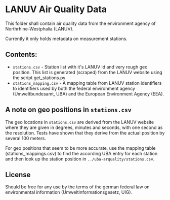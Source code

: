 LANUV Air Quality Data
======================

This folder shall contain air quality data from the environment agency of Northrhine-Westphalia (LANUV).

Currently it only holds metadata on measurement stations.

## Contents:

* `stations.csv` - Station list with it's LANUV id and very rough geo position. This list is generated (scraped) from the LANUV website using the script get_stations.py
* `stations_mapping.csv` - A mapping table from LANUV station identifiers to identifiers used by both the federal environment agency (Umweltbundesamt, UBA) and the European Environment Agency (EEA).

## A note on geo positions in `stations.csv`

The geo locations in `stations.csv` are derived from the LANUV website where they are given in degrees, minutes and seconds, with one second as the resolution. Tests have shown that they derive from the actual position by several 100 meters.

For geo positions that seem to be more accurate, use the mapping table (stations_mappings.csv) to find the according UBA entry for each station and then look up the station position in `../uba-arquality/stations.csv`.

## License

Should be free for any use by the terms of the german federal law on environmental information (Umweltinformationsgesetz, UIG).
